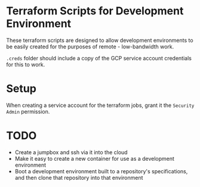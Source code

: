 # Terraform Scripts for Development Environment

These terraform scripts are designed to allow development environments to be easily created for the purposes of remote - low-bandwidth work.

`.creds` folder should include a copy of the GCP service account credentials for this to work.

# Setup

When creating a service account for the terraform jobs, grant it the `Security Admin` permission.

# TODO

* Create a jumpbox and ssh via it into the cloud
* Make it easy to create a new container for use as a development environment
* Boot a development environment built to a repository's specifications, and then clone that repository into that environment

